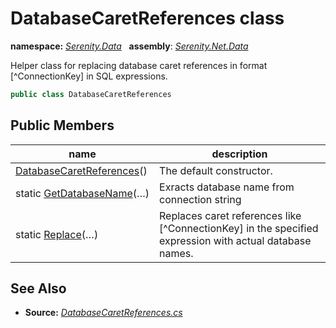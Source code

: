 # DatabaseCaretReferences class
**namespace:** *[Serenity.Data](../README.md#serenity.data-namespace)*   **assembly**: *[Serenity.Net.Data](../README.md)*

Helper class for replacing database caret references in format [^ConnectionKey] in SQL expressions.

```csharp
public class DatabaseCaretReferences
```

## Public Members

| name | description |
| --- | --- |
| [DatabaseCaretReferences](DatabaseCaretReferences/DatabaseCaretReferences.md)() | The default constructor. |
| static [GetDatabaseName](DatabaseCaretReferences/GetDatabaseName.md)(…) | Exracts database name from connection string |
| static [Replace](DatabaseCaretReferences/Replace.md)(…) | Replaces caret references like [^ConnectionKey] in the specified expression with actual database names. |

## See Also

* **Source:** *[DatabaseCaretReferences.cs](https://github.com/serenity-is/Serenity/blob/master/src/Serenity.Net.Data/Join/DatabaseCaretReferences.cs)*